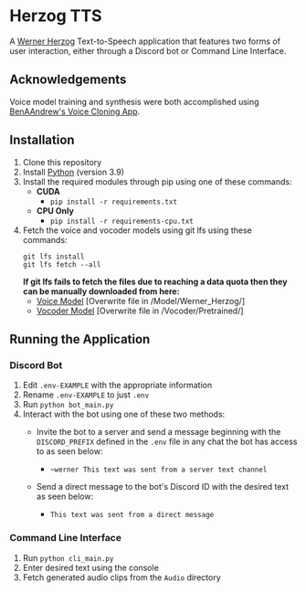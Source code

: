 # Herzog TTS
A [Werner Herzog](https://en.wikipedia.org/wiki/Werner_Herzog) Text-to-Speech application that features two forms of user interaction, either through a Discord bot or Command Line Interface. 

## Acknowledgements
Voice model training and synthesis were both accomplished using [BenAAndrew's Voice Cloning App](https://github.com/BenAAndrew/Voice-Cloning-App).
	
## Installation
1. Clone this repository
2. Install [Python](https://www.python.org/) (version 3.9)
3. Install the required modules through pip using one of these commands:
	- **CUDA**
		- `pip install -r requirements.txt`
	- **CPU Only**
		- `pip install -r requirements-cpu.txt`
4. Fetch the voice and vocoder models using git lfs using these commands:
	```
	git lfs install
	git lfs fetch --all
	```
	**If git lfs fails to fetch the files due to reaching a data quota then they can be manually downloaded from here:**
	- [Voice Model](https://drive.google.com/file/d/1fbw2C65xX2WrW4HLlQAm7tMKd0pzQ2W9/view?usp=sharing) [Overwrite file in /Model/Werner_Herzog/]
	- [Vocoder Model](https://drive.google.com/file/d/1KQdFg3mWqeI0UsVNuOy0Wq5k9Donqtnn/view?usp=sharing) [Overwrite file in /Vocoder/Pretrained/]

## Running the Application
### Discord Bot
1. Edit `.env-EXAMPLE` with the appropriate information
2. Rename `.env-EXAMPLE` to just `.env`
3. Run `python bot_main.py`
4. Interact with the bot using one of these two methods:
	- Invite the bot to a server and send a message beginning with the `DISCORD_PREFIX` defined in the `.env` file in any chat the bot has access to as seen below:
		- `~werner This text was sent from a server text channel`
			
	- Send a direct message to the bot's Discord ID with the desired text as seen below:
		- `This text was sent from a direct message`

### Command Line Interface
1. Run `python cli_main.py`
2. Enter desired text using the console
3. Fetch generated audio clips from the `Audio` directory
